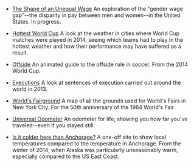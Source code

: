 - [The Shape of an Unequal Wage](/gender-income)
  An exploration of the "gender wage gap"--the disparity in pay between men and women--in the United States. In progress.

- [Hottest World Cup](/world-cup-heat)
  A look at the weather in cities where World Cup matches were played in 2014, seeing which teams had to play in the hottest weather and how their performance may have suffered as a result.

- [Offside](/offside)
  An animated guide to the offside rule in soccer. From the 2014 World Cup.

- [Executions](/executions)
  A look at sentences of execution carried out around the world in 2013.

- [World's Fairground](/worldsfairs)
  A map of all the grounds used for World's Fairs in New York City. For the 50th anniversary of the 1964 World's Fair.

- [Universal Odometer](/odometer)
  An odometer for life, showing you how far you've traveled--even if you stayed still.

- [Is it colder here than Anchorage?](/anchorage)
  A one-off site to show local temperatures compared to the temperature in Anchorage. From the winter of 2014, when Alaska was particularly unseasonably warm, especially compared to the US East Coast.
